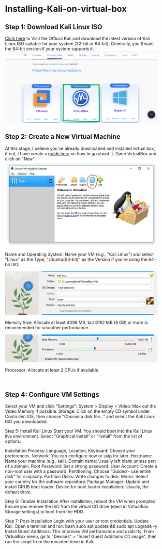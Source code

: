 # Installing-Kali-on-virtual-box
<h2>Step 1: Download Kali Linux ISO</h2>
<a href="https://www.kali.org/get-kali/#kali-virtual-machines">Click here</a> to Visit the Official Kali and download the latest version of Kali Linux ISO suitable for your system (32-bit or 64-bit). Generally, you'll want the 64-bit version if your system supports it.

<img src="https://github.com/Corporate101/Installing-Kali-on-virtual-box/blob/main/Folders/Download%20Kali.png">

<h2>Step 2: Create a New Virtual Machine</h2>
At this stage, I believe you've already downloaded and installed virtual box, if not, I have create a <a href="https://github.com/Corporate101/Setting-up-a-Virtual-home-Lab/blob/main/Creating%20Windows%20Virtual%20machine.md">guide here</a> on how to go about it.
Open VirtualBox and click on "New".

<img src="https://github.com/Corporate101/Setting-up-a-Virtual-home-Lab/blob/main/Folder/New.jpg">

Name and Operating System: Name your VM (e.g., "Kali Linux") and select "Linux" as the Type, "Ubuntu(64-bit)" as the Version if you're using the 64-bit ISO.

<img src="https://github.com/Corporate101/Installing-Kali-on-virtual-box/blob/main/Folders/Name%20your%20OS.png">

Memory Size: Allocate at least 4096 MB, but 8192 MB (8 GB) or more is recommended for smoother performance.

<img src="https://github.com/Corporate101/Installing-Kali-on-virtual-box/blob/main/Folders/Base%20mem%20and%20Proccessor.png">

Processor: Allocate at least 2 CPUs if available.

<img src="">

<H2>Step 4: Configure VM Settings</H2>
Select your VM and click "Settings":
System > 
Display > Video: Max out the Video Memory if possible.
Storage: Click on the empty CD symbol under Controller: IDE, then choose "Choose a disk file..." and select the Kali Linux ISO you downloaded.

<img src="">

Step 5: Install Kali Linux
Start your VM. You should boot into the Kali Linux live environment.
Select "Graphical install" or "Install" from the list of options.

Installation Process:
Language, Location, Keyboard: Choose your preferences.
Network: You can configure now or skip for later.
Hostname: Name your machine (e.g., kali).
Domain name: Usually left blank unless part of a domain.
Root Password: Set a strong password.
User Account: Create a non-root user with a password.
Partitioning: Choose "Guided - use entire disk" for simplicity.
Partition Disks: Write changes to disk.
Mirror: Select your country for the software repository.
Package Manager: Update and install GRUB boot loader.
Device for boot loader installation: Usually, the default drive.

Step 6: Finalize Installation
After installation, reboot the VM when prompted. Ensure you remove the ISO from the virtual CD drive (eject in VirtualBox Storage settings) to boot from the HDD.

Step 7: Post-Installation
Login with your user or root credentials.
Update Kali: Open a terminal and run:
bash
sudo apt update && sudo apt upgrade -y
Install Guest Additions: This improves VM performance and usability. From VirtualBox menu, go to "Devices" > "Insert Guest Additions CD image", then run the script from the mounted drive in Kali.

